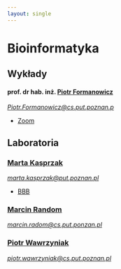 ```yaml
---
layout: single
---
```

# Bioinformatyka

## Wykłady
#### prof. dr hab. inż. [Piotr Formanowicz](http://www.cs.put.poznan.pl/kkrawiec/wiki/?n=Zajecia.InformatykaWMedycynie)  
*Piotr.Formanowicz@cs.put.poznan.p*
- [Zoom](https://us02web.zoom.us/j/87492793667?pwd=UGNxY1JXS3piMm10THYyZlppSGtXUT09)

## Laboratoria
### [Marta Kasprzak](http://www.cs.put.poznan.pl/mkasprzak/bio/bio.html)
*marta.kasprzak@put.poznan.pl*
- [BBB](https://ekursy.put.poznan.pl/mod/bigbluebuttonbn/view.php?id=241898)

### [Marcin Random](www.cs.put.poznan.pl/mradom)
*marcin.radom@cs.put.ponzan.pl*

### [Piotr Wawrzyniak](http://www.piotr.e.wawrzyniak.doctorate.put.poznan.pl/)
*piotr.wawrzyniak@cs.put.poznan.pl*


